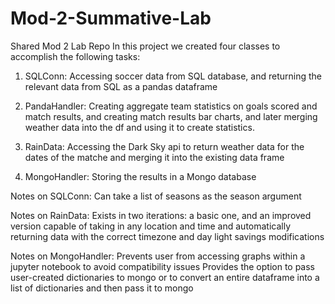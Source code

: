 # Mod-2-Summative-Lab
Shared Mod 2 Lab Repo
In this project we created four classes to accomplish the following tasks:

1. SQLConn: Accessing soccer data from SQL database, and returning the relevant data from SQL as a pandas dataframe

2. PandaHandler: Creating aggregate team statistics on goals scored and match results, and creating match results bar charts, and later merging weather data into the df and using it to create statistics.

3. RainData: Accessing the Dark Sky api to return weather data for the dates of the matche and merging it into the existing data frame

4. MongoHandler: Storing the results in a Mongo database

Notes on SQLConn:
Can take a list of seasons as the season argument


Notes on RainData:
Exists in two iterations: a basic one, and an improved version capable of taking in any location and time and automatically returning data with the correct timezone and day light savings modifications

Notes on MongoHandler:
Prevents user from accessing graphs within a jupyter notebook to avoid compatibility issues 
Provides the option to pass user-created dictionaries to mongo or to convert an entire dataframe into a list of dictionaries and then pass it to mongo




